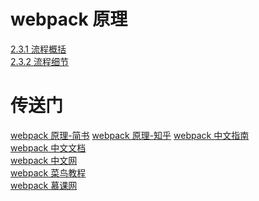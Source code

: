 <!--
 * @Descripttion: 
 * @version: 
 * @Author: cholee
 * @Date: 2020-08-20 17:55:52
 * @LastEditors: cholee
 * @LastEditTime: 2020-08-25 15:59:26
-->
# webpack 原理

[2.3.1 流程概括](Summary.md)  
[2.3.2 流程细节](Detail.md)

# 传送门

[webpack 原理-简书](https://www.jianshu.com/p/8dd5885bfb66)
[webpack 原理-知乎](https://zhuanlan.zhihu.com/p/58151131)
[webpack 中文指南](https://www.w3cschool.cn/webpackguide/)  
[webpack 中文文档](http://webpack.html.cn/)  
[webpack 中文网](https://www.webpackjs.com)  
[webpack 菜鸟教程](https://www.runoob.com/w3cnote/webpack-tutorial.html)  
[webpack 慕课网](https://www.imooc.com/learn/802)